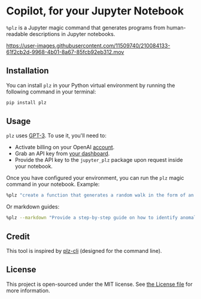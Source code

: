 # Copilot, for your Jupyter Notebook

`%plz` is a Jupyter magic command that generates programs from human-readable descriptions in Jupyter notebooks.

https://user-images.githubusercontent.com/11509740/210084133-61f2cb2d-9968-4b01-8a67-85fcb92eb312.mov


## Installation

You can install `plz` in your Python virtual environment by running the following command in your terminal:

```bash
pip install plz
```

## Usage

`plz` uses [GPT-3](https://beta.openai.com/). To use it, you'll need to:

- Activate billing on your OpenAI [account](https://beta.openai.com/account/billing/overview).
- Grab an API key from [your dashboard](https://beta.openai.com/).
- Provide the API key to the `jupyter_plz` package upon request inside your notebook.

Once you have configured your environment, you can run the `plz` magic command in your notebook. Example:

```bash
%plz "create a function that generates a random walk in the form of an array."
```

Or markdown guides:

```bash
%plz --markdown "Provide a step-by-step guide on how to identify anomalies in a list of numbers."
```

## Credit

This tool is inspired by [plz-cli](https://github.com/m1guelpf/plz-cli) (designed for the command line).

## License

This project is open-sourced under the MIT license. See [the License file](LICENSE) for more information.
